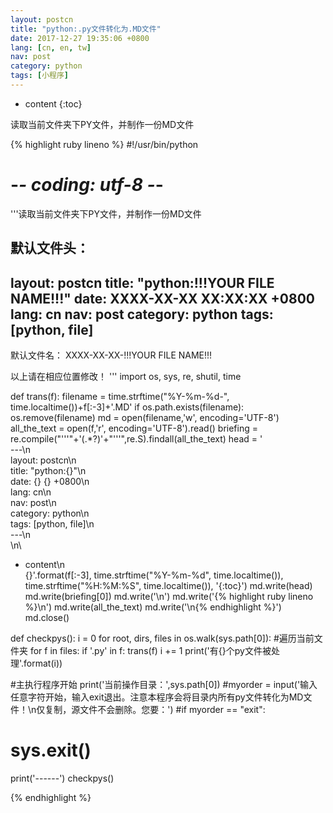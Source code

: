 ```yaml
---
layout: postcn
title: "python:.py文件转化为.MD文件"
date: 2017-12-27 19:35:06 +0800
lang: [cn, en, tw]
nav: post
category: python
tags: [小程序]
---
```


* content
{:toc}

读取当前文件夹下PY文件，并制作一份MD文件

<!-- more -->
{% highlight ruby lineno %}
#!/usr/bin/python  
# -*- coding: utf-8 -*-

'''读取当前文件夹下PY文件，并制作一份MD文件

默认文件头：
---
layout: postcn
title: "python:!!!YOUR FILE NAME!!!"
date: XXXX-XX-XX XX:XX:XX +0800
lang: cn
nav: post
category: python
tags: [python, file]
---

默认文件名：
XXXX-XX-XX-!!!YOUR FILE NAME!!!

以上请在相应位置修改！
'''
import os, sys, re, shutil, time

def trans(f):
	filename = time.strftime("%Y-%m-%d-", time.localtime())+f[:-3]+'.MD'
	if os.path.exists(filename):
		os.remove(filename)
	md = open(filename,'w', encoding='UTF-8')
	all_the_text = open(f,'r', encoding='UTF-8').read()
	briefing = re.compile("'''"+'(.*?)'+"'''",re.S).findall(all_the_text)
	head = '\
---\n\
layout: postcn\n\
title: "python:{}"\n\
date: {} {} +0800\n\
lang: cn\n\
nav: post\n\
category: python\n\
tags: [python, file]\n\
---\n\
\n\
* content\n\
	{}'.format(f[:-3], time.strftime("%Y-%m-%d", time.localtime()), time.strftime("%H:%M:%S", time.localtime()), '{:toc}')
	md.write(head)
	md.write(briefing[0])
	md.write('<!-- more -->\n')
	md.write('{% highlight ruby lineno %}\n')
	md.write(all_the_text)
	md.write('\n{% endhighlight %}')
	md.close()


def checkpys():
	i = 0
	for root, dirs, files in os.walk(sys.path[0]):	#遍历当前文件夹
		for f in files:
			if '.py' in f:
				trans(f)
				i += 1
	print('有{}个py文件被处理'.format(i))

#主执行程序开始
print('当前操作目录：',sys.path[0])
#myorder = input('输入任意字符开始，输入exit退出。注意本程序会将目录内所有py文件转化为MD文件！\n仅复制，源文件不会删除。您要：')
#if myorder == "exit":
#	sys.exit()
print('------')
checkpys()

{% endhighlight %}